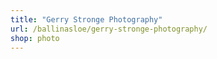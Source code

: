 ```yaml
---
title: "Gerry Stronge Photography"
url: /ballinasloe/gerry-stronge-photography/
shop: photo
---
```

